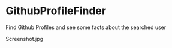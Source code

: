 # GithubProfileFinder
Find Github Profiles and see some facts about the searched user

Screenshot.jpg
